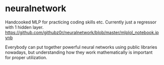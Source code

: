 # neuralnetwork
Handcooked MLP for practicing coding skills etc. Currently just a regressor with 1 hidden layer. 
https://github.com/githubz0r/neuralnetwork/blob/master/mlplol_notebook.ipynb 

Everybody can put together powerful neural networks using public libraries nowadays, but understanding how they work mathematically is important for proper utilization.
